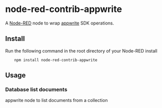 node-red-contrib-appwrite
=================

A <a href="http://nodered.org" target="_new">Node-RED</a> node to wrap <a href="http://appwrite.io" target="_new">appwrite</a> SDK operations.

Install
-------

Run the following command in the root directory of your Node-RED install

        npm install node-red-contrib-appwrite

Usage
-----

### Database list documents

appwrite node to list documents from a collection

